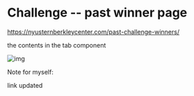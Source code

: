 # Challenge -- past winner page
https://nyusternberkleycenter.com/past-challenge-winners/

the contents in the tab component

![img](https://github.com/yclanlan/Past-Winners---Berkley-Center-for-Entrepreneurship_files/assets/97862198/54263819-5223-46e9-a803-4d9f32361a2a)



Note for myself:

link updated





